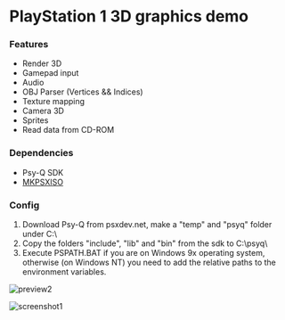 # PlayStation 1 3D graphics demo

### Features

- Render 3D
- Gamepad input
- Audio
- OBJ Parser (Vertices && Indices)
- Texture mapping
- Camera 3D
- Sprites
- Read data from CD-ROM

### Dependencies
- Psy-Q SDK
- [MKPSXISO](https://github.com/Lameguy64/mkpsxiso)

### Config
  1. Download Psy-Q from psxdev.net, make a "temp" and "psyq" folder under C:\ 
  2. Copy the folders "include", "lib" and "bin" from the sdk to C:\psyq\
  3. Execute PSPATH.BAT if you are on Windows 9x operating system, otherwise (on Windows NT) you need to add the relative paths to the environment variables.

![preview2](https://user-images.githubusercontent.com/8449266/84420744-c4da7600-ac1a-11ea-90af-86e16c00ec95.gif)

![screenshot1](https://user-images.githubusercontent.com/8449266/89223226-b71bee00-d5d6-11ea-8b64-1264eea0e283.png)
